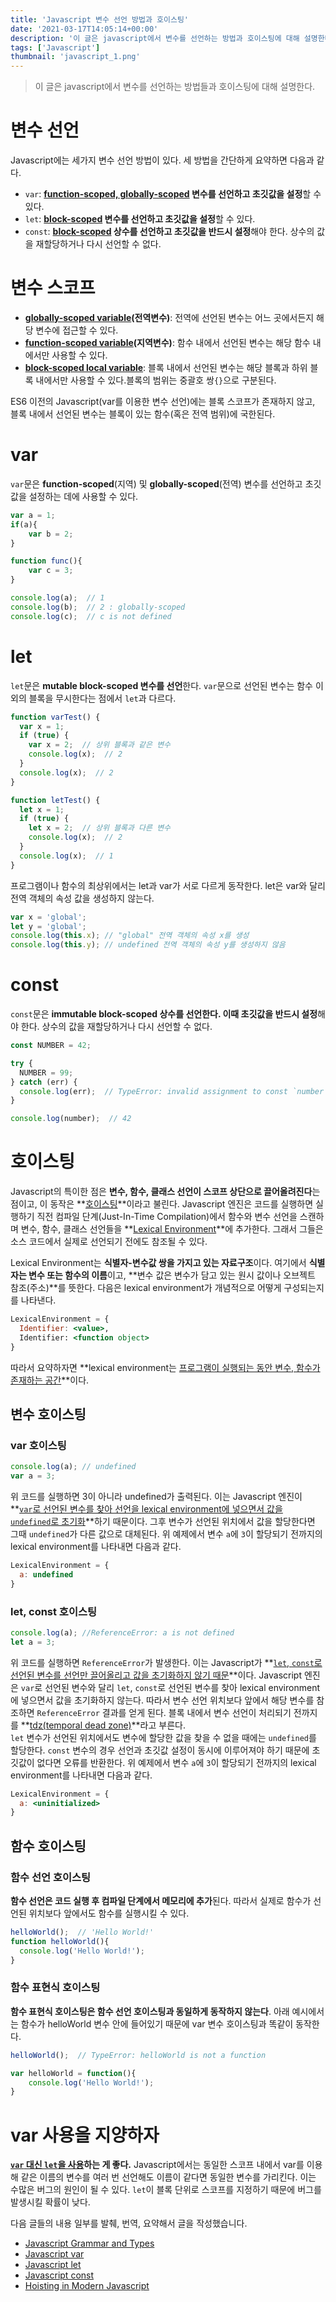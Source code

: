 ```yaml
---
title: 'Javascript 변수 선언 방법과 호이스팅'
date: '2021-03-17T14:05:14+00:00'
description: '이 글은 javascript에서 변수를 선언하는 방법과 호이스팅에 대해 설명한다.'
tags: ['Javascript']
thumbnail: 'javascript_1.png'
---
```


> 이 글은 javascript에서 변수를 선언하는 방법들과 호이스팅에 대해 설명한다. 

# 변수 선언

Javascript에는 세가지 변수 선언 방법이 있다. 세 방법을 간단하게 요약하면 다음과 같다. 

- `var`: **<u>function-scoped, globally-scoped</u> 변수를 선언하고 초깃값을 설정**할 수 있다.
- `let`: **<u>block-scoped</u> 변수를 선언하고 초깃값을 설정**할 수 있다.
- `const`: **<u>block-scoped</u> 상수를 선언하고 초깃값을 반드시 설정**해야 한다. 상수의 값을 재할당하거나 다시 선언할 수 없다.

# 변수 스코프

- **<u>globally-scoped variable</u>(전역변수)**: 전역에 선언된 변수는 어느 곳에서든지 해당 변수에 접근할 수 있다. 
- **<u>function-scoped variable</u>(지역변수)**: 함수 내에서 선언된 변수는 해당 함수 내에서만 사용할 수 있다.
- **<u>block-scoped local variable</u>**: 블록 내에서 선언된 변수는 해당 블록과 하위 블록 내에서만 사용할 수 있다.블록의 범위는 중괄호 쌍`{}`으로 구분된다. 

ES6 이전의 Javascript(var를 이용한 변수 선언)에는 블록 스코프가 존재하지 않고, 블록 내에서 선언된 변수는 블록이 있는 함수(혹은 전역 범위)에 국한된다.

# var

`var`문은 **function-scoped**(지역) 및 **globally-scoped**(전역) 변수를 선언하고 초깃값을 설정하는 데에 사용할 수 있다. 

```jsx
var a = 1;
if(a){
	var b = 2;
}

function func(){
	var c = 3;
}

console.log(a);  // 1
console.log(b);  // 2 : globally-scoped
console.log(c);  // c is not defined
```

# let

`let`문은 **mutable block-scoped 변수를 선언**한다. `var`문으로 선언된 변수는 함수 이외의 블록을 무시한다는 점에서 `let`과 다르다. 

```jsx
function varTest() {
  var x = 1;
  if (true) {
    var x = 2;  // 상위 블록과 같은 변수
    console.log(x);  // 2
  }
  console.log(x);  // 2
}

function letTest() {
  let x = 1;
  if (true) {
    let x = 2;  // 상위 블록과 다른 변수
    console.log(x);  // 2
  }
  console.log(x);  // 1
}
```

프로그램이나 함수의 최상위에서는 let과 var가 서로 다르게 동작한다. let은 var와 달리 전역 객체의 속성 값을 생성하지 않는다.

```jsx
var x = 'global';
let y = 'global';
console.log(this.x); // "global" 전역 객체의 속성 x를 생성
console.log(this.y); // undefined 전역 객체의 속성 y를 생성하지 않음
```

# const

`const`문은 **immutable block-scoped 상수를 선언한다. 이때 초깃값을 반드시 설정**해야 한다. 상수의 값을 재할당하거나 다시 선언할 수 없다.

```jsx
const NUMBER = 42;

try {
  NUMBER = 99;
} catch (err) {
  console.log(err);  // TypeError: invalid assignment to const `number'
}

console.log(number);  // 42
```

# 호이스팅

Javascript의 특이한 점은 **변수, 함수, 클래스 선언이 스코프 상단으로 끌어올려진다**는 점이고, 이 동작은 **<u>호이스팅</u>**이라고 불린다. Javascript 엔진은 코드를 실행하면 실행하기 직전 컴파일 단계(Just-In-Time Compilation)에서 함수와 변수 선언을 스캔하며 변수, 함수, 클래스 선언들을 **<u>Lexical Environment</u>**에 추가한다. 그래서 그들은 소스 코드에서 실제로 선언되기 전에도 참조될 수 있다.

Lexical Environment는 **식별자-변수값 쌍을 가지고 있는 자료구조**이다. 여기에서 **식별자는 변수 또는 함수의 이름**이고, **변수 값은 변수가 담고 있는 원시 값이나 오브젝트 참조(주소)**를 뜻한다. 다음은 lexical environment가 개념적으로 어떻게 구성되는지를 나타낸다.

```jsx
LexicalEnvironment = {
  Identifier: <value>,
  Identifier: <function object>
} 
```

따라서 요약하자면 **lexical environment는 <u>프로그램이 실행되는 동안 변수, 함수가 존재하는 공간</u>**이다.

## 변수 호이스팅

### var 호이스팅

```jsx
console.log(a); // undefined
var a = 3;
```

위 코드를 실행하면 3이 아니라 undefined가 출력된다. 이는 Javascript 엔진이 **<u>`var`로 선언된 변수를 찾아 선언을 lexical environment에 넣으면서 값을 `undefined`로 초기화</u>**하기 때문이다. 그후 변수가 선언된 위치에서 값을 할당한다면 그때 `undefined`가 다른 값으로 대체된다. 위 예제에서 변수 `a`에 `3`이 할당되기 전까지의 lexical environment를 나타내면 다음과 같다. 

```jsx
LexicalEnvironment = {
  a: undefined
}
```

### let, const 호이스팅

```jsx
console.log(a); //ReferenceError: a is not defined
let a = 3;
```

위 코드를 실행하면 `ReferenceError`가 발생한다. 이는 Javascript가 **<u>`let`, `const`로 선언된 변수를 선언만 끌어올리고 값을 초기화하지 않기 때문</u>**이다. Javascript 엔진은 `var`로 선언된 변수와 달리 `let`, `const`로 선언된 변수를 찾아 lexical environment에 넣으면서 값을 초기화하지 않는다. 따라서 변수 선언 위치보다 앞에서 해당 변수를 참조하면 `ReferenceError` 결과를 얻게 된다. 블록 내에서 변수 선언이 처리되기 전까지를 **<u>tdz(temporal dead zone)</u>**라고 부른다.   
`let` 변수가 선언된 위치에서도 변수에 할당한 값을 찾을 수 없을 때에는 `undefined`를 할당한다. `const` 변수의 경우 선언과 초깃값 설정이 동시에 이루어져야 하기 때문에 초깃값이 없다면 오류를 반환한다. 위 예제에서 변수 `a`에 `3`이 할당되기 전까지의 lexical environment를 나타내면 다음과 같다. 

```jsx
LexicalEnvironment = {
  a: <uninitialized>
}
```

## 함수 호이스팅

### 함수 선언 호이스팅

**함수 선언은 코드 실행 후 컴파일 단계에서 메모리에 추가**된다. 따라서 실제로 함수가 선언된 위치보다 앞에서도 함수를 실행시킬 수 있다.

```jsx
helloWorld();  // 'Hello World!'
function helloWorld(){
  console.log('Hello World!');
}
```

### 함수 표현식 호이스팅

**함수 표현식 호이스팅은 함수 선언 호이스팅과 동일하게 동작하지 않는다**. 아래 예시에서는 함수가 helloWorld 변수 안에 들어있기 때문에 var 변수 호이스팅과 똑같이 동작한다. 

```jsx
helloWorld();  // TypeError: helloWorld is not a function

var helloWorld = function(){
	console.log('Hello World!');
}
```

# var 사용을 지양하자

**<u>`var` 대신 `let`을 사용</u>하는 게 좋다.** Javascript에서는 동일한 스코프 내에서 var를 이용해 같은 이름의 변수를 여러 번 선언해도 이름이 같다면 동일한 변수를 가리킨다. 이는 수많은 버그의 원인이 될 수 있다. `let`이 블록 단위로 스코프를 지정하기 때문에 버그를 발생시킬 확률이 낮다.

다음 글들의 내용 일부를 발췌, 번역, 요약해서 글을 작성했습니다.
- [Javascript Grammar and Types](https://developer.mozilla.org/en-US/docs/Web/JavaScript/Guide/Grammar_and_Types)
- [Javascript var](https://developer.mozilla.org/en-US/docs/Web/JavaScript/Reference/Statements/var)
- [Javascript let](https://developer.mozilla.org/en-US/docs/Web/JavaScript/Reference/Statements/let)
- [Javascript const](https://developer.mozilla.org/en-US/docs/Web/JavaScript/Reference/Statements/const)
- [Hoisting in Modern Javascript](https://blog.bitsrc.io/hoisting-in-modern-javascript-let-const-and-var-b290405adfda)